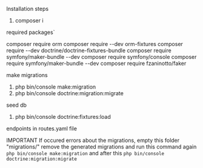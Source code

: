 Installation steps

1. composer i

required packages`

composer require orm
composer require --dev orm-fixtures
composer require --dev doctrine/doctrine-fixtures-bundle
composer require symfony/maker-bundle --dev
composer require symfony/console
composer require symfony/maker-bundle --dev
composer require fzaninotto/faker

make migrations 

1. php bin/console make:migration
2. php bin/console doctrine:migration:migrate

seed db

1. php bin/console doctrine:fixtures:load

endpoints in routes.yaml file

IMPORTANT
If occured errors about the migrations, empty this folder "migrations/" remove the generated migrations and run this 
command again `php bin/console make:migration` and after this `php bin/console doctrine:migration:migrate`

